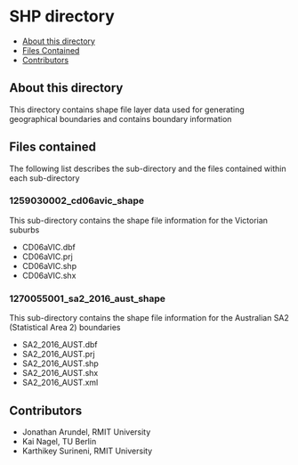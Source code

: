 # SHP directory

* [About this directory](#about-this-directory)
* [Files Contained](#files-contained)
* [Contributors](#contributors)


## About this directory

This directory contains shape file layer data used for generating geographical boundaries and contains boundary information

## Files contained

The following list describes the sub-directory and the files contained within each sub-directory

### 1259030002_cd06avic_shape

This sub-directory contains the shape file information for the Victorian suburbs

 * CD06aVIC.dbf
 * CD06aVIC.prj
 * CD06aVIC.shp
 * CD06aVIC.shx
 
### 1270055001_sa2_2016_aust_shape

This sub-directory contains the shape file information for the Australian SA2 (Statistical Area 2) boundaries
 
 * SA2_2016_AUST.dbf
 * SA2_2016_AUST.prj
 * SA2_2016_AUST.shp
 * SA2_2016_AUST.shx
 * SA2_2016_AUST.xml
 
## Contributors

* Jonathan Arundel, RMIT University
* Kai Nagel, TU Berlin
* Karthikey Surineni, RMIT University




